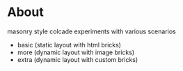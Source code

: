 # About
masonry style colcade experiments with various scenarios
* basic (static layout with html bricks)
* more (dynamic layout with image bricks)
* extra (dynamic layout with custom bricks)